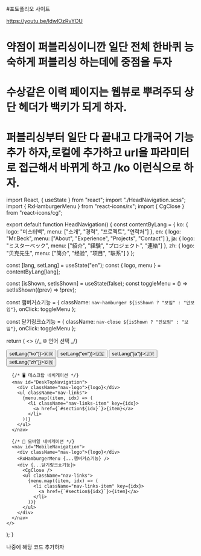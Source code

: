 #포토폴리오 사이트

https://youtu.be/ldwlOzRvYOU

# 약점이 퍼블리싱이니깐 일단 전체 한바퀴 능숙하게 퍼블리싱 하는데에 중점을 두자

# 수상같은 이력 페이지는 웹뷰로 뿌려주되 상단 헤더가 백키가 되게 하자.

# 퍼블리싱부터 일단 다 끝내고 다개국어 기능 추가 하자,로컬에 추가하고 url을 파라미터로 접근해서 바뀌게 하고 /ko 이런식으로 하자.

import React, { useState } from "react";
import "./HeadNavigation.scss";
import { RxHamburgerMenu } from "react-icons/rx";
import { CgClose } from "react-icons/cg";

export default function HeadNavigation() {
const contentByLang = {
ko: { logo: "미스터백", menu: ["소개", "경력", "프로젝트", "연락처"] },
en: { logo: "Mr.Beck", menu: ["About", "Experience", "Projects", "Contact"] },
ja: { logo: "ミスターベック", menu: ["紹介", "経験", "プロジェクト", "連絡"] },
zh: { logo: "贝克先生", menu: ["简介", "经验", "项目", "联系"] }
};

const [lang, setLang] = useState("en");
const { logo, menu } = contentByLang[lang];

const [isShown, setIsShown] = useState(false);
const toggleMenu = () => setIsShown((prev) => !prev);

const 햄버거쇼기능 = {
className: `nav-hamburger ${isShown ? "보임" : "안보임"}`,
onClick: toggleMenu
};

const 닫기링크쇼기능 = {
className: `nav-close ${isShown ? "안보임" : "보임"}`,
onClick: toggleMenu
};

return (
<>
{/_ 🌐 언어 선택 _/}

<div style={{ position: "fixed", top: 10, right: 10 }}>
<button onClick={() => setLang("ko")}>🇰🇷</button>
<button onClick={() => setLang("en")}>🇺🇸</button>
<button onClick={() => setLang("ja")}>🇯🇵</button>
<button onClick={() => setLang("zh")}>🇨🇳</button>
</div>

      {/* 🖥️ 데스크탑 네비게이션 */}
      <nav id="DeskTopNavigation">
        <div className="nav-logo">{logo}</div>
        <ul className="nav-links">
          {menu.map((item, idx) => (
            <li className="nav-links-item" key={idx}>
              <a href={`#section${idx}`}>{item}</a>
            </li>
          ))}
        </ul>
      </nav>

      {/* 📱 모바일 네비게이션 */}
      <nav id="MobileNavigation">
        <div className="nav-logo">{logo}</div>
        <RxHamburgerMenu {...햄버거쇼기능} />
        <div {...닫기링크쇼기능}>
          <CgClose />
          <ul className="nav-links">
            {menu.map((item, idx) => (
              <li className="nav-links-item" key={idx}>
                <a href={`#section${idx}`}>{item}</a>
              </li>
            ))}
          </ul>
        </div>
      </nav>
    </>

);
}

나중에 해당 코드 추가하자
